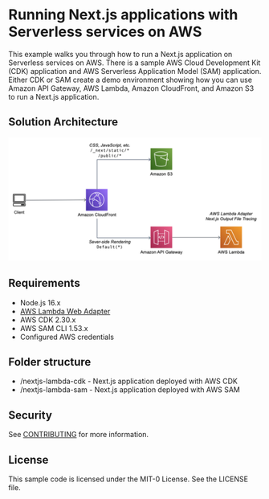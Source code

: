 # Running Next.js applications with Serverless services on AWS

This example walks you through how to run a Next.js application on Serverless services on AWS. There is a sample AWS Cloud Development Kit (CDK) application and AWS Serverless Application Model (SAM) application. Either CDK or SAM create a demo environment showing how you can use Amazon API Gateway, AWS Lambda, Amazon CloudFront, and Amazon S3 to run a Next.js application.

## Solution Architecture

![Next.js Serverless Architecture](nextjs-serverless-architecture.png)

## Requirements

- Node.js 16.x
- [AWS Lambda Web Adapter](https://github.com/awslabs/aws-lambda-web-adapter)
- AWS CDK 2.30.x
- AWS SAM CLI 1.53.x
- Configured AWS credentials

## Folder structure

- /nextjs-lambda-cdk - Next.js application deployed with AWS CDK
- /nextjs-lambda-sam - Next.js application deployed with AWS SAM

## Security

See [CONTRIBUTING](CONTRIBUTING.md#security-issue-notifications) for more information.

## License

This sample code is licensed under the MIT-0 License. See the LICENSE file.

